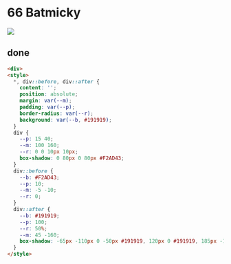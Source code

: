 # 66 Batmicky

![](https://raw.githubusercontent.com/sari3l/css_battle/main/media/16776708269845/16776708345952.png)

## done

```html
<div>
<style>
  *, div::before, div::after {
    content: '';
    position: absolute;
    margin: var(--m);
    padding: var(--p);
    border-radius: var(--r);
    background: var(--b, #191919);
  }
  div {
    --p: 15 40;
    --m: 100 160;
    --r: 0 0 10px 10px;
    box-shadow: 0 80px 0 80px #F2AD43;
  }
  div::before {
    --b: #F2AD43;
    --p: 10;
    --m: -5 -10;
    --r: 0;
  }
  div::after {
    --b: #191919;
    --p: 100;
    --r: 50%;
    --m: 45 -160;
    box-shadow: -65px -110px 0 -50px #191919, 120px 0 #191919, 185px -110px 0 -50px #191919, 50px -150px 0 -95px #F2AD43, 70px -150px 0 -95px #F2AD43;
  }
</style>  
```